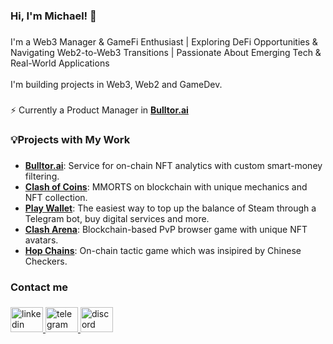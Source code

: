 <h3 align="left">Hi, I'm Michael! 👋</h3>

###

<p align="left">I'm a Web3 Manager & GameFi Enthusiast | Exploring DeFi Opportunities & Navigating Web2-to-Web3 Transitions | Passionate About Emerging Tech & Real-World Applications<br><br>I'm building projects in Web3, Web2 and GameDev.</p>

###

<p align="left">⚡ Currently a Product Manager in <a href="http://bulltor.ai"><b>Bulltor.ai</b></a></p>

###

<h3 align="left">💡Projects with My Work</h3>

###

- [**Bulltor.ai**](http://bulltor.ai): Service for on-chain NFT analytics with custom smart-money filtering.
- [**Clash of Coins**](https://clashofcoins.com/): MMORTS on blockchain with unique mechanics and NFT collection.
- [**Play Wallet**](https://t.me/playwalletbot): The easiest way to top up the balance of Steam through a Telegram bot, buy digital services and more.
- [**Clash Arena**](https://clasharena.io/): Blockchain-based PvP browser game with unique NFT avatars.
- [**Hop Chains**](https://github.com/hop-chain/hopchain-near-contracts/blob/main/HOP%20CHAIN%20WHITEPAPER.pdf): On-chain tactic game which was insipired by Chinese Checkers.

###

<h3 align="left">Contact me</h3>

###

<div align="left">
  <a href="https://www.linkedin.com/" target="_blank">
    <img src="https://raw.githubusercontent.com/maurodesouza/profile-readme-generator/master/src/assets/icons/social/linkedin/default.svg" width="52" height="40" alt="linkedin logo"  />
  </a>
  <a href="https://t.me/fanenand" target="_blank">
    <img src="https://raw.githubusercontent.com/maurodesouza/profile-readme-generator/master/src/assets/icons/social/telegram/default.svg" width="52" height="40" alt="telegram logo"  />
  </a>
  <a href="https://discord.com/users/398466841430851584" target="_blank">
    <img src="https://raw.githubusercontent.com/maurodesouza/profile-readme-generator/master/src/assets/icons/social/discord/default.svg" width="52" height="40" alt="discord logo"  />
  </a>
</div>

###
